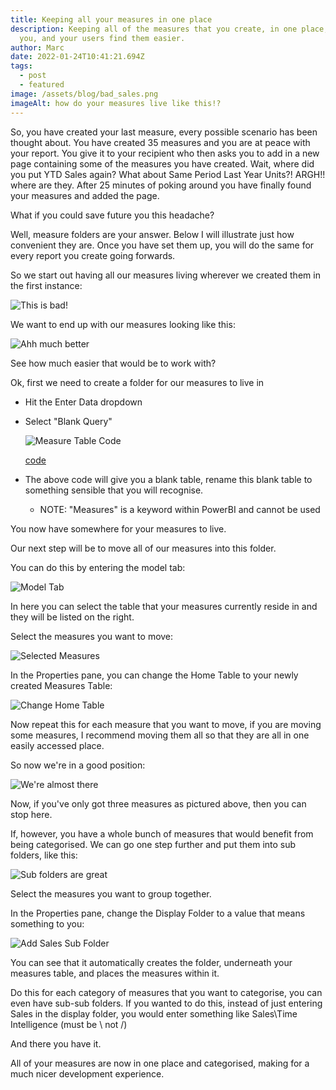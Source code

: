 ```yaml
---
title: Keeping all your measures in one place
description: Keeping all of the measures that you create, in one place, helps
  you, and your users find them easier.
author: Marc
date: 2022-01-24T10:41:21.694Z
tags:
  - post
  - featured
image: /assets/blog/bad_sales.png
imageAlt: how do your measures live like this!?
---
```

So, you have created your last measure, every possible scenario has been thought about. You have created 35 measures and you are at peace with your report. You give it to your recipient who then asks you to add in a new page containing some of the measures you have created.
Wait, where did you put YTD Sales again? What about Same Period Last Year Units?!
ARGH!! where are they.
After 25 minutes of poking around you have finally found your measures and added the page.

What if you could save future you this headache?

Well, measure folders are your answer. Below I will illustrate just how convenient they are. Once you have set them up, you will do the same for every report you create going forwards.

So we start out having all our measures living wherever we created them in the first instance:

![This is bad!](/assets/blog/bad_sales.png "This is bad")

We want to end up with our measures looking like this:

![Ahh much better](/assets/blog/best_sales.png "Much Better")

See how much easier that would be to work with?

Ok, first we need to create a folder for our measures to live in

* Hit the Enter Data dropdown
* Select "Blank Query"

  ![Measure Table Code](/assets/blog/addmeasures_table.png "Measure Table Code")

  [code](/assets/code/MeasuresTable.m)
* The above code will give you a blank table, rename this blank table to something sensible that you will recognise.

  * NOTE: "Measures" is a keyword within PowerBI and cannot be used

You now have somewhere for your measures to live.

Our next step will be to move all of our measures into this folder.

You can do this by entering the model tab:

![Model Tab](/assets/blog/model_tab.png "Model Tab")

In here you can select the table that your measures currently reside in and they will be listed on the right.

Select the measures you want to move:

![Selected Measures](/assets/blog/highlight_measures.png "Selected Measures")

In the Properties pane, you can change the Home Table to your newly created Measures Table:

![Change Home Table](/assets/blog/changemeasures_table.png "Change Home Table")

Now repeat this for each measure that you want to move, if you are moving some measures, I recommend moving them all so that they are all in one easily accessed place.

So now we're in a good position:

![We're almost there](/assets/blog/better_sales.png "We're almost there")

Now, if you've only got three measures as pictured above, then you can stop here.

If, however, you have a whole bunch of measures that would benefit from being categorised. We can go one step further and put them into sub folders, like this:

![Sub folders are great](/assets/blog/best_sales.png "Sub folders are great")

Select the measures you want to group together.

In the Properties pane, change the Display Folder to a value that means something to you:

![Add Sales Sub Folder](/assets/blog/addmeasures_subtable.png "Add Sales Sub Folder")

You can see that it automatically creates the folder, underneath your measures table, and places the measures within it. 

Do this for each category of measures that you want to categorise, you can even have sub-sub folders. If you wanted to do this, instead of just entering Sales in the display folder, you would enter something like Sales\Time Intelligence (must be \ not /)

And there you have it.

All of your measures are now in one place and categorised, making for a much nicer development experience.